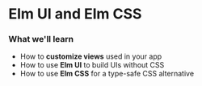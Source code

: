 # Elm UI and Elm CSS

### What we'll learn

- How to __customize views__ used in your app
- How to use __Elm UI__ to build UIs without CSS
- How to use __Elm CSS__ for a type-safe CSS alternative
